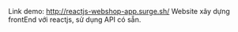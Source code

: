 Link demo: http://reactjs-webshop-app.surge.sh/
Website xây dựng frontEnd với reactjs, sử dụng API có sẵn.
